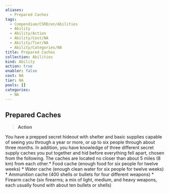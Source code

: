 ```yaml
---
aliases:
  - Prepared Caches
tags:
  - Compendium/CSRD/en/Abilities
  - Ability
  - Ability/Action
  - Ability/Cost/NA
  - Ability/Tier/NA
  - Ability/Categories/NA
title: Prepared Caches
collection: Abilities
kind: Ability
action: true
enabler: false
cost: NA
tier: NA
pools: []
categories:
  - NA
---
```

## Prepared Caches  
>**Action**
  
You have a prepped secret hideout with shelter and basic supplies capable of seeing you through a year or more, or up to six people through about three months. In addition, you have knowledge of three different secret supply caches you put together and hid before everything fell apart, chosen from the following. The caches are located no closer than about 5 miles (8 km) from each other.* Food cache (enough food for six people for twelve weeks) * Water cache (enough clean water for six people for twelve weeks) * Ammunition cache (400 shells or bullets for four different weapons) * Firearm cache (six firearms; a mix of light, medium, and heavy weapons, each usually found with about ten bullets or shells)